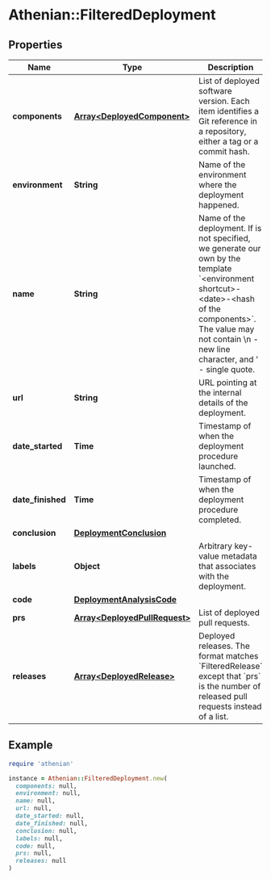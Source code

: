 # Athenian::FilteredDeployment

## Properties

| Name | Type | Description | Notes |
| ---- | ---- | ----------- | ----- |
| **components** | [**Array&lt;DeployedComponent&gt;**](DeployedComponent.md) | List of deployed software version. Each item identifies a Git reference in a repository, either a tag or a commit hash.  |  |
| **environment** | **String** | Name of the environment where the deployment happened. |  |
| **name** | **String** | Name of the deployment. If is not specified, we generate our own by the template &#x60;&lt;environment shortcut&gt;-&lt;date&gt;-&lt;hash of the components&gt;&#x60;. The value may not contain \\n - new line character, and &#39; - single quote. | [optional] |
| **url** | **String** | URL pointing at the internal details of the deployment. | [optional] |
| **date_started** | **Time** | Timestamp of when the deployment procedure launched. |  |
| **date_finished** | **Time** | Timestamp of when the deployment procedure completed. |  |
| **conclusion** | [**DeploymentConclusion**](DeploymentConclusion.md) |  |  |
| **labels** | **Object** | Arbitrary key-value metadata that associates with the deployment. | [optional] |
| **code** | [**DeploymentAnalysisCode**](DeploymentAnalysisCode.md) |  |  |
| **prs** | [**Array&lt;DeployedPullRequest&gt;**](DeployedPullRequest.md) | List of deployed pull requests. | [optional] |
| **releases** | [**Array&lt;DeployedRelease&gt;**](DeployedRelease.md) | Deployed releases. The format matches &#x60;FilteredRelease&#x60; except that &#x60;prs&#x60; is the number of released pull requests instead of a list. | [optional] |

## Example

```ruby
require 'athenian'

instance = Athenian::FilteredDeployment.new(
  components: null,
  environment: null,
  name: null,
  url: null,
  date_started: null,
  date_finished: null,
  conclusion: null,
  labels: null,
  code: null,
  prs: null,
  releases: null
)
```

